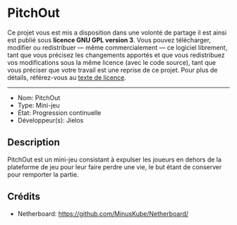 # PitchOut
Ce projet vous est mis a disposition dans une volonté de partage il est ainsi est publié sous **licence GNU GPL version 3**. Vous pouvez télécharger, modifier ou redistribuer — même commercialement — ce logiciel librement, tant que vous précisez les changements apportés et que vous redistribuez vos modifications sous la même licence (avec le code source), tant que vous préciser que votre travail est une reprise de ce projet. Pour plus de détails, référez-vous au [texte de licence](LICENCE).

---
- Nom: PitchOut
- Type: Mini-jeu
- État: Progression continuelle
- Développeur(s): Jielos

## Description
PitchOut est un mini-jeu consistant à expulser les joueurs en dehors de la plateforme de jeu pour leur faire perdre une vie, le but étant de conserver pour remporter la partie.

## Crédits
- Netherboard: https://github.com/MinusKube/Netherboard/
